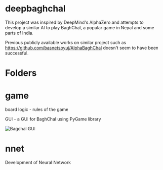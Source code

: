 # deepbaghchal

This project was inspired by DeepMind's AlphaZero and attempts to develop a similar AI to play BaghChal, a popular game in Nepal and some parts of India.

Previous publicly available works on similar project such as https://github.com/basnetsoyuj/AlphaBaghChal doesn't seem to have been successful.

# Folders
# game 
board logic - rules of the game

GUI - a GUI for BaghChal using PyGame library

![Bagchal GUI]('game\board_gui\img\gui.png')


# nnet
Development of Neural Network

